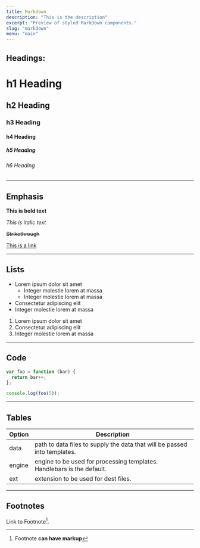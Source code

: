```yaml
---
title: Markdown
description: "This is the description"
excerpt: "Preview of styled MarkDown components."
slug: "markdown"
menu: "main"
---
```


## Headings:

# h1 Heading

## h2 Heading

### h3 Heading

#### h4 Heading

##### h5 Heading

###### h6 Heading

---

## Emphasis

**This is bold text**

_This is italic text_

~~Strikethrough~~

[This is a link](http://xciv.de)

---

## Lists

- Lorem ipsum dolor sit amet
  - Integer molestie lorem at massa
  - Integer molestie lorem at massa
- Consectetur adipiscing elit
- Integer molestie lorem at massa

1. Lorem ipsum dolor sit amet
2. Consectetur adipiscing elit
3. Integer molestie lorem at massa

---

## Code

```js
var foo = function (bar) {
  return bar++;
};

console.log(foo(5));
```

---

## Tables

| Option | Description                                                               |
| ------ | ------------------------------------------------------------------------- |
| data   | path to data files to supply the data that will be passed into templates. |
| engine | engine to be used for processing templates. Handlebars is the default.    |
| ext    | extension to be used for dest files.                                      |

---

## Footnotes

Link to Footnote[^first]. 
[^first]: Footnote **can have markup**